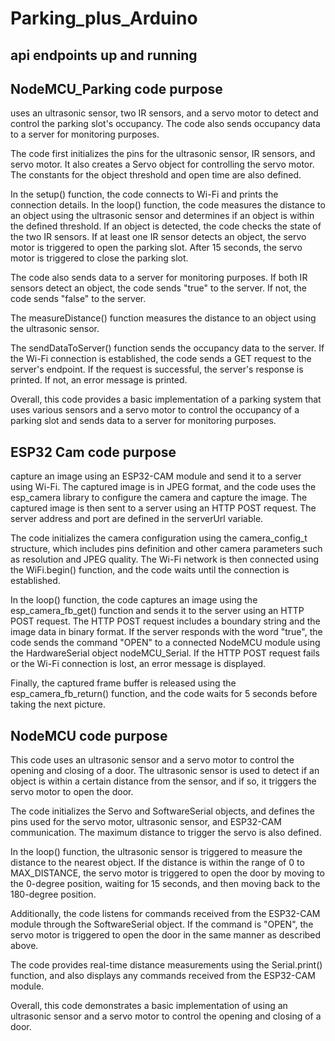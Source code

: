 # Parking_plus_Arduino

## api endpoints up and running 

## NodeMCU_Parking code purpose

uses an ultrasonic sensor, two IR sensors, and a servo motor to detect and control the parking slot's occupancy. The code also sends occupancy data to a server for monitoring purposes.

The code first initializes the pins for the ultrasonic sensor, IR sensors, and servo motor. It also creates a Servo object for controlling the servo motor. The constants for the object threshold and open time are also defined.

In the setup() function, the code connects to Wi-Fi and prints the connection details. In the loop() function, the code measures the distance to an object using the ultrasonic sensor and determines if an object is within the defined threshold. If an object is detected, the code checks the state of the two IR sensors. If at least one IR sensor detects an object, the servo motor is triggered to open the parking slot. After 15 seconds, the servo motor is triggered to close the parking slot.

The code also sends data to a server for monitoring purposes. If both IR sensors detect an object, the code sends "true" to the server. If not, the code sends "false" to the server.

The measureDistance() function measures the distance to an object using the ultrasonic sensor.

The sendDataToServer() function sends the occupancy data to the server. If the Wi-Fi connection is established, the code sends a GET request to the server's endpoint. If the request is successful, the server's response is printed. If not, an error message is printed.

Overall, this code provides a basic implementation of a parking system that uses various sensors and a servo motor to control the occupancy of a parking slot and sends data to a server for monitoring purposes.

## ESP32 Cam code purpose

capture an image using an ESP32-CAM module and send it to a server using Wi-Fi. The captured image is in JPEG format, and the code uses the esp_camera library to configure the camera and capture the image. The captured image is then sent to a server using an HTTP POST request. The server address and port are defined in the serverUrl variable.

The code initializes the camera configuration using the camera_config_t structure, which includes pins definition and other camera parameters such as resolution and JPEG quality. The Wi-Fi network is then connected using the WiFi.begin() function, and the code waits until the connection is established.

In the loop() function, the code captures an image using the esp_camera_fb_get() function and sends it to the server using an HTTP POST request. The HTTP POST request includes a boundary string and the image data in binary format. If the server responds with the word "true", the code sends the command "OPEN" to a connected NodeMCU module using the HardwareSerial object nodeMCU_Serial. If the HTTP POST request fails or the Wi-Fi connection is lost, an error message is displayed.

Finally, the captured frame buffer is released using the esp_camera_fb_return() function, and the code waits for 5 seconds before taking the next picture.

## NodeMCU code purpose

This code uses an ultrasonic sensor and a servo motor to control the opening and closing of a door. The ultrasonic sensor is used to detect if an object is within a certain distance from the sensor, and if so, it triggers the servo motor to open the door.

The code initializes the Servo and SoftwareSerial objects, and defines the pins used for the servo motor, ultrasonic sensor, and ESP32-CAM communication. The maximum distance to trigger the servo is also defined.

In the loop() function, the ultrasonic sensor is triggered to measure the distance to the nearest object. If the distance is within the range of 0 to MAX_DISTANCE, the servo motor is triggered to open the door by moving to the 0-degree position, waiting for 15 seconds, and then moving back to the 180-degree position.

Additionally, the code listens for commands received from the ESP32-CAM module through the SoftwareSerial object. If the command is "OPEN", the servo motor is triggered to open the door in the same manner as described above.

The code provides real-time distance measurements using the Serial.print() function, and also displays any commands received from the ESP32-CAM module.

Overall, this code demonstrates a basic implementation of using an ultrasonic sensor and a servo motor to control the opening and closing of a door.
